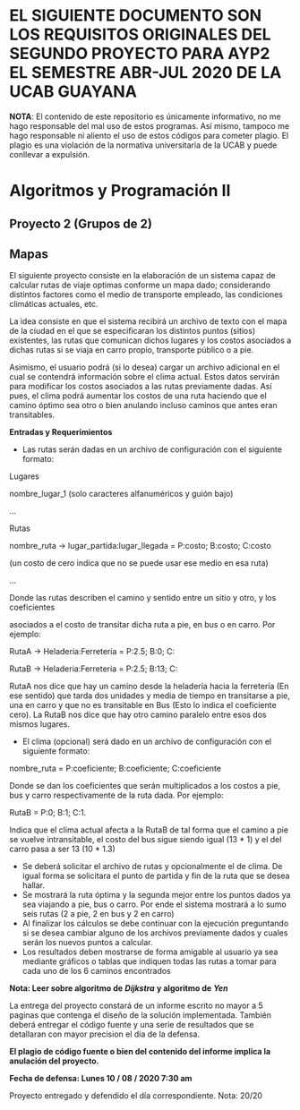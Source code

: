 # EL SIGUIENTE DOCUMENTO SON LOS REQUISITOS ORIGINALES DEL SEGUNDO PROYECTO PARA AYP2 EL SEMESTRE ABR-JUL 2020 DE LA UCAB GUAYANA

**NOTA**: El contenido de este repositorio es únicamente informativo, no me hago responsable del mal uso de estos programas.
Así mismo, tampoco me hago responsable ni aliento el uso de estos códigos para cometer plagio. El plagio es una violación de la normativa
universitaria de la UCAB y puede conllevar a expulsión.

# Algoritmos y Programación II

## Proyecto 2 (Grupos de 2)

## Mapas

El siguiente proyecto consiste en la elaboración de un sistema capaz de calcular rutas
de viaje optimas conforme un mapa dado; considerando distintos factores como el
medio de transporte empleado, las condiciones climáticas actuales, etc.

La idea consiste en que el sistema recibirá un archivo de texto con el mapa de la
ciudad en el que se especificaran los distintos puntos (sitios) existentes, las rutas que
comunican dichos lugares y los costos asociados a dichas rutas si se viaja en carro
propio, transporte público o a pie.

Asimismo, el usuario podrá (si lo desea) cargar un archivo adicional en el cual se
contendrá información sobre el clima actual. Estos datos servirán para modificar los
costos asociados a las rutas previamente dadas. Así pues, el clima podrá aumentar
los costos de una ruta haciendo que el camino óptimo sea otro o bien anulando
incluso caminos que antes eran transitables.

**Entradas y Requerimientos**

- Las rutas serán dadas en un archivo de configuración con el siguiente formato:

Lugares

nombre_lugar_1 (solo caracteres alfanuméricos y guión bajo)

...

Rutas

nombre_ruta -> lugar_partida:lugar_llegada = P:costo; B:costo; C:costo

(un costo de cero indica que no se puede usar ese medio en esa ruta)

...

Donde las rutas describen el camino y sentido entre un sitio y otro, y los coeficientes

asociados a el costo de transitar dicha ruta a pie, en bus o en carro. Por ejemplo:

RutaA -> Heladeria:Ferreteria = P:2.5; B:0; C:

RutaB -> Heladeria:Ferreteria = P:2.5; B:13; C:

RutaA nos dice que hay un camino desde la heladería hacia la ferretería (En ese sentido)
que tarda dos unidades y media de tiempo en transitarse a pie, una en carro y que no es transitable en Bus
(Esto lo indica el coeficiente cero). La RutaB nos dice que hay otro camino paralelo entre esos dos mismos lugares.

- El clima (opcional) será dado en un archivo de configuración con el siguiente formato:

nombre_ruta = P:coeficiente; B:coeficiente; C:coeficiente

Donde se dan los coeficientes que serán multiplicados a los costos a pie, bus y carro respectivamente de la ruta dada.
Por ejemplo:

RutaB = P:0; B:1; C:1.

Indica que el clima actual afecta a la RutaB de tal forma que el camino a pie se vuelve intransitable,
el costo del bus sigue siendo igual (13 * 1) y el del carro pasa a ser 13 (10 * 1.3)

- Se deberá solicitar el archivo de rutas y opcionalmente el de clima. De igual forma
    se solicitara el punto de partida y fin de la ruta que se desea hallar.
- Se mostrará la ruta óptima y la segunda mejor entre los puntos dados ya sea
    viajando a pie, bus o carro. Por ende el sistema mostrará a lo sumo seis rutas (2 a
    pie, 2 en bus y 2 en carro)
- Al finalizar los cálculos se debe continuar con la ejecución preguntando si se
    desea cambiar alguno de los archivos previamente dados y cuales serán los
    nuevos puntos a calcular.
- Los resultados deben mostrarse de forma amigable al usuario ya sea mediante
    gráficos o tablas que indiquen todas las rutas a tomar para cada uno de los 6
    caminos encontrados

**Nota: Leer sobre algoritmo de** **_Dijkstra_** **y algoritmo de** **_Yen_**

La entrega del proyecto constará de un informe escrito no mayor a 5 paginas que
contenga el diseño de la solución implementada. También deberá entregar el código
fuente y una serie de resultados que se detallaran con mayor precision el día de la
defensa.

**El plagio de código fuente o bien del contenido del informe implica la anulación 
del proyecto.**

**Fecha de defensa: Lunes 10 / 08 / 2020 7:30 am**

Proyecto entregado y defendido el día correspondiente. Nota: 20/20
